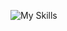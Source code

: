 ![My Skills](https://skillicons.dev/icons?i=py,github,django,flask,javascript,html,css,mysql,tensorflow,mongodb)


